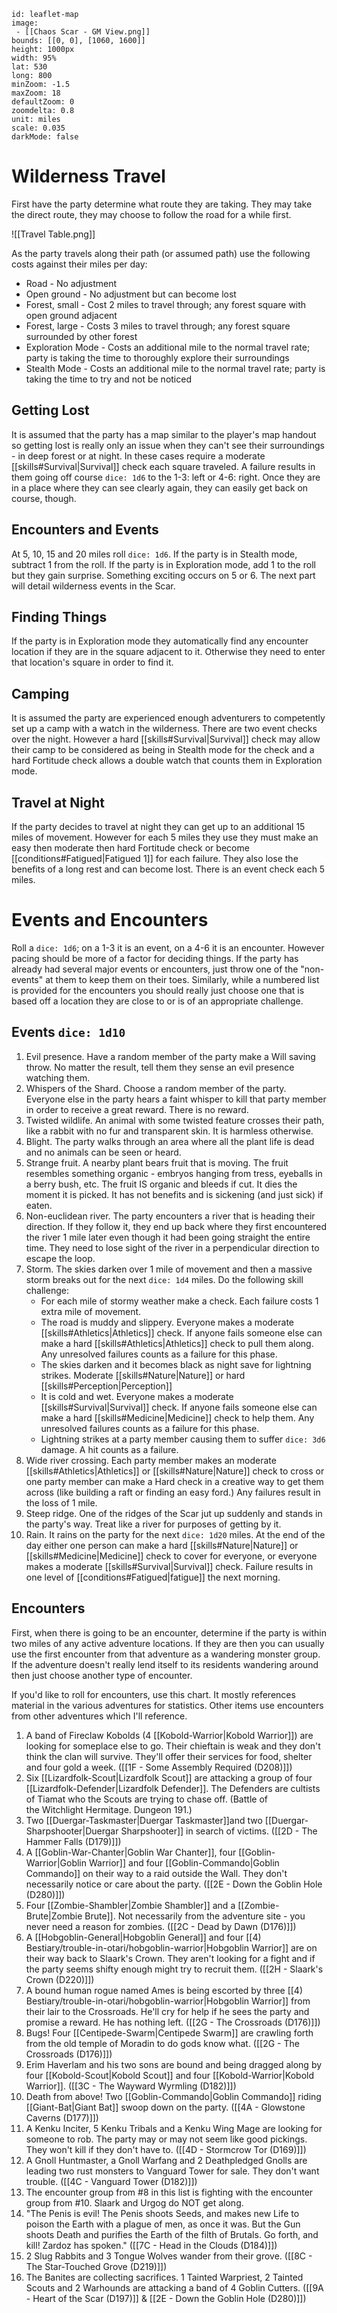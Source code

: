 

```leaflet
id: leaflet-map
image: 
 - [[Chaos Scar - GM View.png]]
bounds: [[0, 0], [1060, 1600]]
height: 1000px
width: 95%
lat: 530
long: 800
minZoom: -1.5
maxZoom: 18
defaultZoom: 0
zoomdelta: 0.8
unit: miles
scale: 0.035
darkMode: false
```

# Wilderness Travel
First have the party determine what route they are taking. They may take the direct route, they may choose to follow the road for a while first.

![[Travel Table.png]]

As the party travels along their path (or assumed path) use the following costs against their miles per day:
- Road - No adjustment
- Open ground - No adjustment but can become lost
- Forest, small - Cost 2 miles to travel through; any forest square with open ground adjacent
- Forest, large - Costs 3 miles to travel through; any forest square surrounded by other forest
- Exploration Mode - Costs an additional mile to the normal travel rate; party is taking the time to thoroughly explore their surroundings
- Stealth Mode - Costs an additional mile to the normal travel rate; party is taking the time to try and not be noticed

## Getting Lost
It is assumed that the party has a map similar to the player's map handout so getting lost is really only an issue when they can't see their surroundings - in deep forest or at night. In these cases require a moderate [[skills#Survival|Survival]] check each square traveled. A failure results in them going off course `dice: 1d6` to the 1-3: left or 4-6: right. Once they are in a place where they can see clearly again, they can easily get back on course, though.

## Encounters and Events
At 5, 10, 15 and 20 miles roll `dice: 1d6`. If the party is in Stealth mode, subtract 1 from the roll. If the party is in Exploration mode, add 1 to the roll but they gain surprise. Something exciting occurs on 5 or 6. The next part will detail wilderness events in the Scar.

## Finding Things
If the party is in Exploration mode they automatically find any encounter location if they are in the square adjacent to it. Otherwise they need to enter that location's square in order to find it.

## Camping
It is assumed the party are experienced enough adventurers to competently set up a camp with a watch in the wilderness. There are two event checks over the night. However a hard [[skills#Survival|Survival]] check may allow their camp to be considered as being in Stealth mode for the check and a hard Fortitude check allows a double watch that counts them in Exploration mode.

## Travel at Night
If the party decides to travel at night they can get up to an additional 15 miles of movement. However for each 5 miles they use they must make an easy then moderate then hard Fortitude check or become [[conditions#Fatigued|Fatigued 1]] for each failure. They also lose the benefits of a long rest and can become lost. There is an event check each 5 miles.

# Events and Encounters 
Roll a `dice: 1d6`; on a 1-3 it is an event, on a 4-6 it is an encounter. However pacing should be more of a factor for deciding things. If the party has already had several major events or encounters, just throw one of the "non-events" at them to keep them on their toes. Similarly, while a numbered list is provided for the encounters you should really just choose one that is based off a location they are close to or is of an appropriate challenge.

## Events `dice: 1d10`
1.  Evil presence. Have a random member of the party make a Will saving throw. No matter the result, tell them they sense an evil presence watching them.
2.  Whispers of the Shard. Choose a random member of the party. Everyone else in the party hears a faint whisper to kill that party member in order to receive a great reward. There is no reward.
3.  Twisted wildlife. An animal with some twisted feature crosses their path, like a rabbit with no fur and transparent skin. It is harmless otherwise.
4.  Blight. The party walks through an area where all the plant life is dead and no animals can be seen or heard.
5.  Strange fruit. A nearby plant bears fruit that is moving. The fruit resembles something organic - embryos hanging from tress, eyeballs in a berry bush, etc. The fruit IS organic and bleeds if cut. It dies the moment it is picked. It has not benefits and is sickening (and just sick) if eaten.
6.  Non-euclidean river. The party encounters a river that is heading their direction. If they follow it, they end up back where they first encountered the river 1 mile later even though it had been going straight the entire time. They need to lose sight of the river in a perpendicular direction to escape the loop.
7.  Storm. The skies darken over 1 mile of movement and then a massive storm breaks out for the next `dice: 1d4` miles. Do the following skill challenge:
	-  For each mile of stormy weather make a check. Each failure costs 1 extra mile of movement.
	-  The road is muddy and slippery. Everyone makes a moderate [[skills#Athletics|Athletics]] check. If anyone fails someone else can make a hard [[skills#Athletics|Athletics]] check to pull them along. Any unresolved failures counts as a failure for this phase.
	-  The skies darken and it becomes black as night save for lightning strikes. Moderate [[skills#Nature|Nature]]  or hard [[skills#Perception|Perception]] 
	-  It is cold and wet. Everyone makes a moderate [[skills#Survival|Survival]] check. If anyone fails someone else can make a hard [[skills#Medicine|Medicine]] check to help them. Any unresolved failures counts as a failure for this phase.
	-  Lightning strikes at a party member causing them to suffer `dice: 3d6` damage. A hit counts as a failure.
8.  Wide river crossing. Each party member makes an moderate [[skills#Athletics|Athletics]] or [[skills#Nature|Nature]] check to cross or one party member can make a Hard check in a creative way to get them across (like building a raft or finding an easy ford.) Any failures result in the loss of 1 mile.
9.  Steep ridge. One of the ridges of the Scar jut up suddenly and stands in the party's way. Treat like a river for purposes of getting by it.
10.  Rain. It rains on the party for the next `dice: 1d20` miles. At the end of the day either one person can make a hard [[skills#Nature|Nature]] or [[skills#Medicine|Medicine]] check to cover for everyone, or everyone makes a moderate [[skills#Survival|Survival]] check. Failure results in one level of [[conditions#Fatigued|fatigue]] the next morning.

## Encounters
First, when there is going to be an encounter, determine if the party is within two miles of any active adventure locations. If they are then you can usually use the first encounter from that adventure as a wandering monster group. If the adventure doesn't really lend itself to its residents wandering around then just choose another type of encounter.

If you'd like to roll for encounters, use this chart. It mostly references material in the various adventures for statistics. Other items use encounters from other adventures which I'll reference.

1. A band of Fireclaw Kobolds (4 [[Kobold-Warrior|Kobold Warrior]]) are looking for someplace else to go. Their chieftain is weak and they don't think the clan will survive. They'll offer their services for food, shelter and four gold a week. ([[1F - Some Assembly Required (D208)]])
2. Six [[Lizardfolk-Scout|Lizardfolk Scout]] are attacking a group of four [[Lizardfolk-Defender|Lizardfolk Defender]]. The Defenders are cultists of Tiamat who the Scouts are trying to chase off. (Battle of the Witchlight Hermitage. Dungeon 191.)
5.  Two [[Duergar-Taskmaster|Duergar Taskmaster]]and two [[Duergar-Sharpshooter|Duergar Sharpshooter]] in search of victims. ([[2D - The Hammer Falls (D179)]])
6.  A [[Goblin-War-Chanter|Goblin War Chanter]], four [[Goblin-Warrior|Goblin Warrior]] and four [[Goblin-Commando|Goblin Commando]] on their way to a raid outside the Wall. They don't necessarily notice or care about the party. ([[2E - Down the Goblin Hole (D280)]])
7.  Four [[Zombie-Shambler|Zombie Shambler]] and a [[Zombie-Brute|Zombie Brute]]. Not necessarily from the adventure site - you never need a reason for zombies. ([[2C - Dead by Dawn (D176)]])
8.  A [[Hobgoblin-General|Hobgoblin General]] and four [[4) Bestiary/trouble-in-otari/hobgoblin-warrior|Hobgoblin Warrior]] are on their way back to Slaark's Crown. They aren't looking for a fight and if the party seems shifty enough might try to recruit them. ([[2H - Slaark's Crown (D220)]])
9.  A bound human rogue named Ames is being escorted by three [[4) Bestiary/trouble-in-otari/hobgoblin-warrior|Hobgoblin Warrior]] from their lair to the Crossroads. He'll cry for help if he sees the party and promise a reward. He has nothing left. ([[2G - The Crossroads (D176)]])
10.  Bugs! Four [[Centipede-Swarm|Centipede Swarm]] are crawling forth from the old temple of Moradin to do gods know what. ([[2G - The Crossroads (D176)]])
11.  Erim Haverlam and his two sons are bound and being dragged along by four [[Kobold-Scout|Kobold Scout]] and four [[Kobold-Warrior|Kobold Warrior]]. ([[3C - The Wayward Wyrmling (D182)]])
12.  Death from above! Two [[Goblin-Commando|Goblin Commando]] riding [[Giant-Bat|Giant Bat]] swoop down on the party. ([[4A - Glowstone Caverns (D177)]])
13.  A Kenku Inciter, 5 Kenku Tribals and a Kenku Wing Mage are looking for someone to rob. The party may or may not seem like good pickings. They won't kill if they don't have to. ([[4D - Stormcrow Tor (D169)]])
14.  A Gnoll Huntmaster, a Gnoll Warfang and 2 Deathpledged Gnolls are leading two rust monsters to Vanguard Tower for sale. They don't want trouble. ([[4C - Vanguard Tower (D182)]])
15.  The encounter group from #8 in this list is fighting with the encounter group from #10. Slaark and Urgog do NOT get along.
16.  "The Penis is evil! The Penis shoots Seeds, and makes new Life to poison the Earth with a plague of men, as once it was. But the Gun shoots Death and purifies the Earth of the filth of Brutals. Go forth, and kill! Zardoz has spoken." ([[7C - Head in the Clouds (D184)]])
17.  2 Slug Rabbits and 3 Tongue Wolves wander from their grove. ([[8C - The Star-Touched Grove (D219)]])
18.  The Banites are collecting sacrifices. 1 Tainted Warpriest, 2 Tainted Scouts and 2 Warhounds are attacking a band of 4 Goblin Cutters. ([[9A - Heart of the Scar (D197)]] & [[2E - Down the Goblin Hole (D280)]])